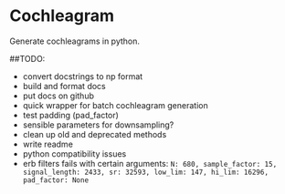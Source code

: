 # Cochleagram 
Generate cochleagrams in python.

##TODO:
+ convert docstrings to np format
+ build and format docs
+ put docs on github
+ quick wrapper for batch cochleagram generation
+ test padding (pad_factor)
+ sensible parameters for downsampling?
+ clean up old and deprecated methods
+ write readme
+ python compatibility issues
+ erb filters fails with certain arguments: 
`N: 680, sample_factor: 15, signal_length: 2433, sr: 32593, low_lim: 147, hi_lim: 16296, pad_factor: None`
